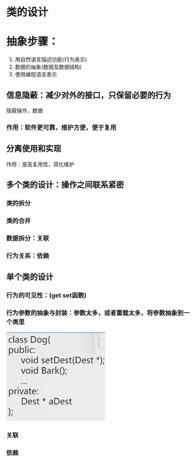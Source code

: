 # 类的设计

# 抽象步骤：

1. 用自然语言描述功能(行为表示)
2. 数据的抽象(数据及数据结构)
3. 使用编程语言表示

## 信息隐蔽：减少对外的接口，只保留必要的行为

隐蔽操作，数据

### 作用：软件更可靠，维护方便，便于复用

## 分离使用和实现

作用：提高复用性，简化维护

## 多个类的设计：操作之间联系紧密

### 类的拆分

### 类的合并

### 数据拆分：关联

### 行为关系：依赖

## 单个类的设计

### 行为的可见性：(get set函数)

### 行为参数的抽象与封装：参数太多，或者重载太多，将参数抽象到一个类里

![%E7%B1%BB%E7%9A%84%E8%AE%BE%E8%AE%A1%2029ae988b1ed5443092fd9a6fd5102e32/Untitled.png](%E7%B1%BB%E7%9A%84%E8%AE%BE%E8%AE%A1%2029ae988b1ed5443092fd9a6fd5102e32/Untitled.png)

### 关联

[]()

### 依赖